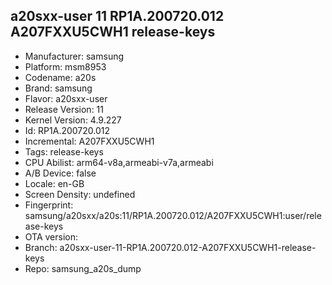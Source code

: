 ## a20sxx-user 11 RP1A.200720.012 A207FXXU5CWH1 release-keys
- Manufacturer: samsung
- Platform: msm8953
- Codename: a20s
- Brand: samsung
- Flavor: a20sxx-user
- Release Version: 11
- Kernel Version: 4.9.227
- Id: RP1A.200720.012
- Incremental: A207FXXU5CWH1
- Tags: release-keys
- CPU Abilist: arm64-v8a,armeabi-v7a,armeabi
- A/B Device: false
- Locale: en-GB
- Screen Density: undefined
- Fingerprint: samsung/a20sxx/a20s:11/RP1A.200720.012/A207FXXU5CWH1:user/release-keys
- OTA version: 
- Branch: a20sxx-user-11-RP1A.200720.012-A207FXXU5CWH1-release-keys
- Repo: samsung_a20s_dump
